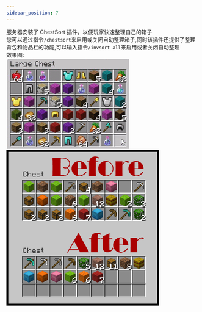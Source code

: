```yaml
---
sidebar_position: 7
---
```

服务器安装了 ChestSort 插件，以便玩家快速整理自己的箱子  
您可以通过指令`/chestsort`来启用或关闭自动整理箱子,同时该插件还提供了整理背包和物品栏的功能,可以输入指令`/invsort all`来启用或者关闭自动整理  
效果图:  
![](_images/箱子整理.gif)  
![](_images/箱子整理2.jpg)